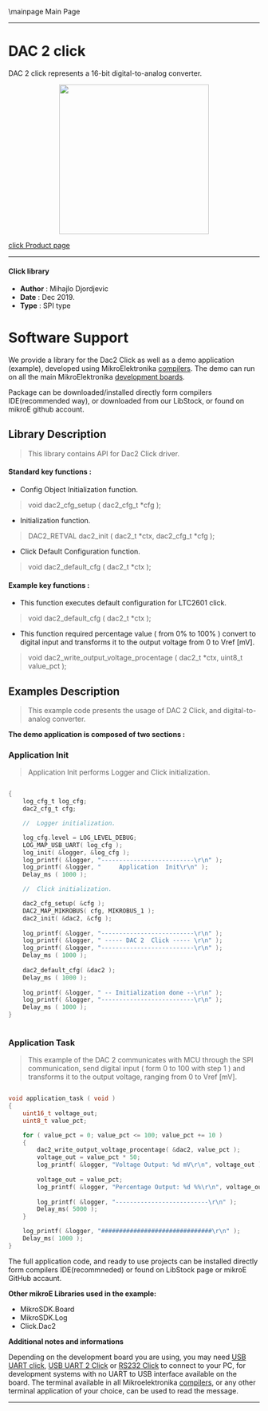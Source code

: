 \mainpage Main Page
 
 

---
# DAC 2 click

DAC 2 click represents a 16-bit digital-to-analog converter.

<p align="center">
  <img src="https://download.mikroe.com/images/click_for_ide/dac2_click.png" height=300px>
</p>

[click Product page](https://www.mikroe.com/dac-2-click)

---


#### Click library 

- **Author**        : Mihajlo Djordjevic
- **Date**          : Dec 2019.
- **Type**          : SPI type


# Software Support

We provide a library for the Dac2 Click 
as well as a demo application (example), developed using MikroElektronika 
[compilers](https://shop.mikroe.com/compilers). 
The demo can run on all the main MikroElektronika [development boards](https://shop.mikroe.com/development-boards).

Package can be downloaded/installed directly form compilers IDE(recommended way), or downloaded from our LibStock, or found on mikroE github account. 

## Library Description

> This library contains API for Dac2 Click driver.

#### Standard key functions :

- Config Object Initialization function.
> void dac2_cfg_setup ( dac2_cfg_t *cfg ); 
 
- Initialization function.
> DAC2_RETVAL dac2_init ( dac2_t *ctx, dac2_cfg_t *cfg );

- Click Default Configuration function.
> void dac2_default_cfg ( dac2_t *ctx );


#### Example key functions :

- This function executes default configuration for LTC2601 click.
> void dac2_default_cfg ( dac2_t *ctx );
 
- This function required percentage value ( from 0% to 100% ) convert to digital input and transforms it to the output voltage from 0 to Vref [mV].
> void dac2_write_output_voltage_procentage ( dac2_t *ctx, uint8_t value_pct );

## Examples Description

> 
> This example code presents the usage of DAC 2 Click, and digital-to-analog converter.
> 

**The demo application is composed of two sections :**

### Application Init 

>
> Application Init performs Logger and Click initialization.
> 

```c

{
    log_cfg_t log_cfg;
    dac2_cfg_t cfg;

    //  Logger initialization.

    log_cfg.level = LOG_LEVEL_DEBUG;
    LOG_MAP_USB_UART( log_cfg );
    log_init( &logger, &log_cfg );
    log_printf( &logger, "--------------------------\r\n" );
    log_printf( &logger, "     Application  Init\r\n" );
    Delay_ms ( 1000 );

    //  Click initialization.

    dac2_cfg_setup( &cfg );
    DAC2_MAP_MIKROBUS( cfg, MIKROBUS_1 );
    dac2_init( &dac2, &cfg );
    
    log_printf( &logger, "--------------------------\r\n" );
    log_printf( &logger, " ----- DAC 2  Click ----- \r\n" );
    log_printf( &logger, "--------------------------\r\n" );
    Delay_ms ( 1000 );
    
    dac2_default_cfg( &dac2 );
    Delay_ms ( 1000 );
    
    log_printf( &logger, " -- Initialization done --\r\n" );
    log_printf( &logger, "--------------------------\r\n" );
    Delay_ms ( 1000 );
}
  
```

### Application Task

>
> This example of the DAC 2 communicates with MCU through the SPI communication, 
> send digital input ( form 0 to 100 with step 1 ) and transforms it 
> to the output voltage, ranging from 0 to Vref [mV].
> 

```c

void application_task ( void )
{
    uint16_t voltage_out;
    uint8_t value_pct;

    for ( value_pct = 0; value_pct <= 100; value_pct += 10 )
    {
        dac2_write_output_voltage_procentage( &dac2, value_pct );
        voltage_out = value_pct * 50;
        log_printf( &logger, "Voltage Output: %d mV\r\n", voltage_out );
        
        voltage_out = value_pct;
        log_printf( &logger, "Percentage Output: %d %%\r\n", voltage_out );
        
        log_printf( &logger, "--------------------------\r\n" );
        Delay_ms( 5000 );
    }

    log_printf( &logger, "###############################\r\n" );
    Delay_ms( 1000 );
}  

```

The full application code, and ready to use projects can be  installed directly form compilers IDE(recommneded) or found on LibStock page or mikroE GitHub accaunt.

**Other mikroE Libraries used in the example:** 

- MikroSDK.Board
- MikroSDK.Log
- Click.Dac2

**Additional notes and informations**

Depending on the development board you are using, you may need 
[USB UART click](https://shop.mikroe.com/usb-uart-click), 
[USB UART 2 Click](https://shop.mikroe.com/usb-uart-2-click) or 
[RS232 Click](https://shop.mikroe.com/rs232-click) to connect to your PC, for 
development systems with no UART to USB interface available on the board. The 
terminal available in all Mikroelektronika 
[compilers](https://shop.mikroe.com/compilers), or any other terminal application 
of your choice, can be used to read the message.



---
